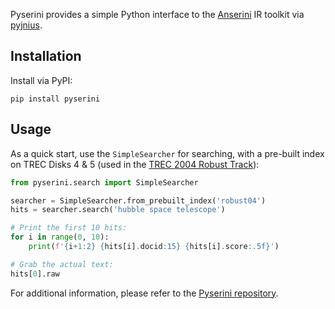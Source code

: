 Pyserini provides a simple Python interface to the [Anserini](http://anserini.io/) IR toolkit via [pyjnius](https://github.com/kivy/pyjnius).

## Installation

Install via PyPI:

```
pip install pyserini
```

## Usage

As a quick start, use the `SimpleSearcher` for searching, with a pre-built index on TREC Disks 4 &amp; 5 (used in the [TREC 2004 Robust Track](https://github.com/castorini/anserini/blob/master/docs/regressions-robust04.md)):

```python
from pyserini.search import SimpleSearcher

searcher = SimpleSearcher.from_prebuilt_index('robust04')
hits = searcher.search('hubble space telescope')

# Print the first 10 hits:
for i in range(0, 10):
    print(f'{i+1:2} {hits[i].docid:15} {hits[i].score:.5f}')

# Grab the actual text:
hits[0].raw
```

For additional information, please refer to the [Pyserini repository](https://github.com/castorini/pyserini/).
